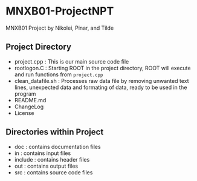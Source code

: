 
# MNXB01-ProjectNPT
MNXB01 Project by Nikolei, Pinar, and Tilde

## Project Directory

- project.cpp       : This is our main source code file
- rootlogon.C       : Starting ROOT in the project directory, ROOT will execute and run functions from `project.cpp`
- clean_datafile.sh : Processes raw data file by removing unwanted text lines, unexpected data and formating of data, ready to be used in the program
- README.md
- ChangeLog
- License

## Directories within Project
- doc     : contains documentation files
- in      : contains input files
- include : contains header files
- out     : contains output files
- src     : contains source code files
